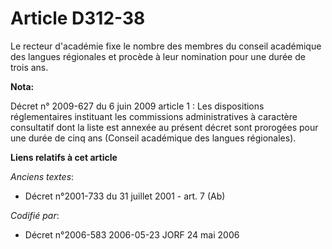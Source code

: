 # Article D312-38

Le recteur d'académie fixe le nombre des membres du conseil académique des langues régionales et procède à leur nomination
pour une durée de trois ans.

**Nota:**

Décret n° 2009-627 du 6 juin 2009 article 1 : Les dispositions réglementaires instituant les commissions administratives à
caractère consultatif dont la liste est annexée au présent décret sont prorogées pour une durée de cinq ans (Conseil
académique des langues régionales).

**Liens relatifs à cet article**

_Anciens textes_:

  - Décret n°2001-733 du 31 juillet 2001 - art. 7 (Ab)

_Codifié par_:

  - Décret n°2006-583 2006-05-23 JORF 24 mai 2006
